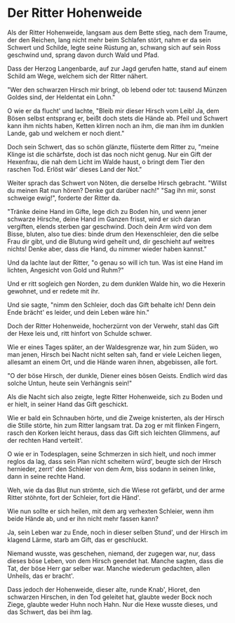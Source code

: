 # Der Ritter Hohenweide

Als der Ritter Hohenweide,
langsam aus dem Bette stieg,
nach dem Traume, der den Reichen,
lang nicht mehr beim Schlafen stört,
nahm er da sein Schwert und Schilde,
legte seine Rüstung an,
schwang sich auf sein Ross geschwind und,
sprang davon durch Wald und Pfad.

Dass der Herzog Langenbarde,
auf zur Jagd gerufen hatte,
stand auf einem Schild am Wege,
welchem sich der Ritter nähert.

"Wer den schwarzen Hirsch mir bringt,
ob lebend oder tot:
tausend Münzen Goldes sind,
der Heldentat ein Lohn."

O wie er da flucht' und lachte,
"Bleib mir dieser Hirsch vom Leib!
Ja, dem Bösen selbst entsprang er,
beißt doch stets die Hände ab.
Pfeil und Schwert kann ihm nichts haben,
Ketten klirren noch an ihm,
die man ihm im dunklen Lande,
gab und welchem er noch dient."

Doch sein Schwert, das so schön glänzte,
flüsterte dem Ritter zu,
"meine Klinge ist die schärfste,
doch ist das noch nicht genug.
Nur ein Gift der Hexenfrau,
die nah dem Licht im Walde haust,
o bringt dem Tier den raschen Tod.
Erlöst wär' dieses Land der Not."

Weiter sprach das Schwert von Nöten,
die derselbe Hirsch gebracht.
"Willst du meinen Rat nun hören?
Denke gut darüber nach!"
"Sag ihn mir, sonst schweige ewig!",
forderte der Ritter da.

"Tränke deine Hand im Gifte,
lege dich zu Boden hin,
und wenn jener schwarze Hirsche,
deine Hand im Ganzen frisst,
wird er sich daran vergiften,
elends sterben gar geschwind.
Doch dein Arm wird von dem Bisse,
bluten, also tue dies:
binde drum den Hexenschleier,
den die selbe Frau dir gibt,
und die Blutung wird geheilt und,
dir geschieht auf weitres nichts!
Denke aber, dass die Hand,
du nimmer wieder haben kannst."

Und da lachte laut der Ritter,
"o genau so will ich tun.
Was ist eine Hand im lichten,
Angesicht von Gold und Ruhm?"

Und er ritt sogleich gen Norden,
zu dem dunklen Walde hin,
wo die Hexerin gewohnet,
und er redete mit ihr.

Und sie sagte, "nimm den Schleier,
doch das Gift behalte ich!
Denn dein Ende brächt' es leider,
und dein Leben wäre hin."

Doch der Ritter Hohenweide,
hocherzürnt von der Verwehr,
stahl das Gift der Hexe leis und,
ritt hinfort von Schulde schwer.

Wie er eines Tages später,
an der Waldesgrenze war,
hin zum Süden, wo man jenen,
Hirsch bei Nacht nicht selten sah,
fand er viele Leichen liegen,
allesamt an einem Ort,
und die Hände waren ihnen,
abgebissen, alle fort.

"O der böse Hirsch, der dunkle,
Diener eines bösen Geists.
Endlich wird das solche Untun,
heute sein Verhängnis sein!"

Als die Nacht sich also zeigte,
legte Ritter Hohenweide,
sich zu Boden und er hielt,
in seiner Hand das Gift geschickt.

Wie er bald ein Schnauben hörte,
und die Zweige knisterten,
als der Hirsch die Stille störte,
hin zum Ritter langsam trat.
Da zog er mit flinken Fingern,
rasch den Korken leicht heraus,
dass das Gift sich leichten Glimmens,
auf der rechten Hand verteilt'.

O wie er in Todesplagen,
seine Schmerzen in sich hielt,
und noch immer reglos da lag,
dass sein Plan nicht scheitern würd',
beugte sich der Hirsch hernieder,
zerrt' den Schleier von dem Arm,
biss sodann in seinen linke,
dann in seine rechte Hand.

Weh, wie da das Blut nun strömte,
sich die Wiese rot gefärbt,
und der arme Ritter stöhnte,
fort der Schleier, fort die Händ'.

Wie nun sollte er sich heilen,
mit dem arg verhexten Schleier,
wenn ihm beide Hände ab,
und er ihn nicht mehr fassen kann?

Ja, sein Leben war zu Ende,
noch in dieser selben Stund',
und der Hirsch im klagend Lärme,
starb am Gift, das er geschluckt.

Niemand wusste, was geschehen,
niemand, der zugegen war,
nur, dass dieses böse Leben,
von dem Hirsch geendet hat.
Manche sagten, dass die Tat,
der böse Herr gar selber war.
Manche wiederum gedachten,
allen Unheils, das er bracht'.

Dass jedoch der Hohenweide,
dieser alte, runde Knab',
Hioret, den schwarzen Hirschen,
in den Tod geleitet hat,
glaubte weder Bock noch Ziege,
glaubte weder Huhn noch Hahn.
Nur die Hexe wusste dieses,
und das Schwert, das bei ihm lag.